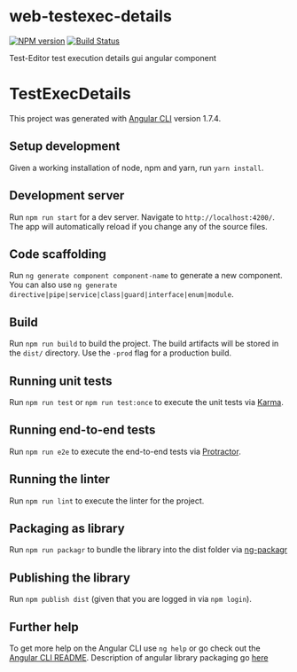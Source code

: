 # web-testexec-details

[![NPM version][npm-image]][npm-url]
[![Build Status][travis-image]][travis-url]

[npm-image]: https://badge.fury.io/js/%40testeditor%2Ftestexec-details.svg
[npm-url]: https://www.npmjs.com/package/@testeditor/testexec-details
[travis-image]: https://travis-ci.org/test-editor/web-testexec-details.svg?branch=master
[travis-url]: https://travis-ci.org/test-editor/web-testexec-details

Test-Editor test execution details gui angular component

# TestExecDetails

This project was generated with [Angular CLI](https://github.com/angular/angular-cli) version 1.7.4.

## Setup development

Given a working installation of node, npm and yarn, run `yarn install`.

## Development server

Run `npm run start` for a dev server. Navigate to `http://localhost:4200/`. The app will automatically reload if you change any of the source files.

## Code scaffolding

Run `ng generate component component-name` to generate a new component. You can also use `ng generate directive|pipe|service|class|guard|interface|enum|module`.

## Build

Run `npm run build` to build the project. The build artifacts will be stored in the `dist/` directory. Use the `-prod` flag for a production build.

## Running unit tests

Run `npm run test` or `npm run test:once` to execute the unit tests via [Karma](https://karma-runner.github.io).

## Running end-to-end tests

Run `npm run e2e` to execute the end-to-end tests via [Protractor](http://www.protractortest.org/).

## Running the linter

Run `npm run lint` to execute the linter for the project.

## Packaging as library

Run `npm run packagr` to bundle the library into the dist folder via [ng-packagr](https://www.npmjs.com/package/ng-packagr)

## Publishing the library

Run `npm publish dist` (given that you are logged in via `npm login`).

## Further help

To get more help on the Angular CLI use `ng help` or go check out the [Angular CLI README](https://github.com/angular/angular-cli/blob/master/README.md).
Description of angular library packaging go [here](https://medium.com/@nikolasleblanc/building-an-angular-4-component-library-with-the-angular-cli-and-ng-packagr-53b2ade0701e)
